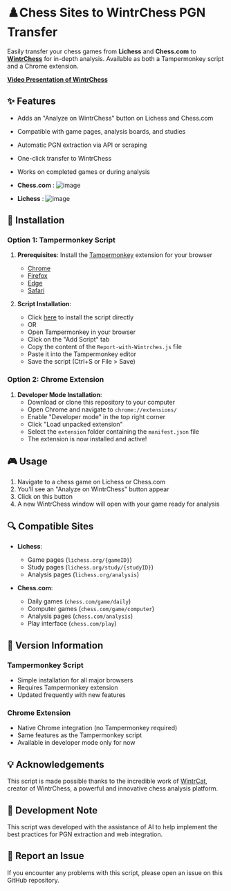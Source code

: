 # ♟️Chess Sites to WintrChess PGN Transfer

Easily transfer your chess games from **Lichess** and **Chess.com** to **[WintrChess](https://wintrchess.com/)** for in-depth analysis. Available as both a Tampermonkey script and a Chrome extension.

**[Video Presentation of WintrChess](https://youtu.be/rT5isX7mQds?si=6taY4ExPdrVeVkfr)**

## ✨ Features

- Adds an "Analyze on WintrChess" button on Lichess and Chess.com
- Compatible with game pages, analysis boards, and studies
- Automatic PGN extraction via API or scraping
- One-click transfer to WintrChess
- Works on completed games or during analysis

- **Chess.com** : ![image](https://github.com/user-attachments/assets/e9563ffb-32fb-4a8d-a2e8-651bbd49b0d4)
- **Lichess** : ![image](https://github.com/user-attachments/assets/113ba51b-7539-47a2-bf96-dea6679b2d8f)


## 🚀 Installation

### Option 1: Tampermonkey Script

1. **Prerequisites**: Install the [Tampermonkey](https://www.tampermonkey.net/) extension for your browser
   - [Chrome](https://chrome.google.com/webstore/detail/tampermonkey/dhdgffkkebhmkfjojejmpbldmpobfkfo)
   - [Firefox](https://addons.mozilla.org/en-US/firefox/addon/tampermonkey/)
   - [Edge](https://microsoftedge.microsoft.com/addons/detail/tampermonkey/iikmkjmpaadaobahmlepeloendndfphd)
   - [Safari](https://apps.apple.com/app/tampermonkey/id1482490089)

2. **Script Installation**:
   - Click [here](https://github.com/LucasM548/Report-with-Wintrches/raw/main/Report-with-Wintrches.js) to install the script directly
   - OR
   - Open Tampermonkey in your browser
   - Click on the "Add Script" tab
   - Copy the content of the `Report-with-Wintrches.js` file
   - Paste it into the Tampermonkey editor
   - Save the script (Ctrl+S or File > Save)

### Option 2: Chrome Extension

1. **Developer Mode Installation**:
   - Download or clone this repository to your computer
   - Open Chrome and navigate to `chrome://extensions/`
   - Enable "Developer mode" in the top right corner
   - Click "Load unpacked extension"
   - Select the `extension` folder containing the `manifest.json` file
   - The extension is now installed and active!

## 🎮 Usage

1. Navigate to a chess game on Lichess or Chess.com
2. You'll see an "Analyze on WintrChess" button appear
3. Click on this button
4. A new WintrChess window will open with your game ready for analysis

## 🔍 Compatible Sites

- **Lichess**:
  - Game pages (`lichess.org/{gameID}`)
  - Study pages (`lichess.org/study/{studyID}`)
  - Analysis pages (`lichess.org/analysis`)

- **Chess.com**:
  - Daily games (`chess.com/game/daily`)
  - Computer games (`chess.com/game/computer`)
  - Analysis pages (`chess.com/analysis`)
  - Play interface (`chess.com/play`)

## 📱 Version Information

### Tampermonkey Script
- Simple installation for all major browsers
- Requires Tampermonkey extension
- Updated frequently with new features

### Chrome Extension
- Native Chrome integration (no Tampermonkey required)
- Same features as the Tampermonkey script
- Available in developer mode only for now

## 💡 Acknowledgements

This script is made possible thanks to the incredible work of [WintrCat](https://wintrcat.uk/), creator of WintrChess, a powerful and innovative chess analysis platform.

## 🤖 Development Note

This script was developed with the assistance of AI to help implement the best practices for PGN extraction and web integration.

## 🐛 Report an Issue

If you encounter any problems with this script, please open an issue on this GitHub repository.
